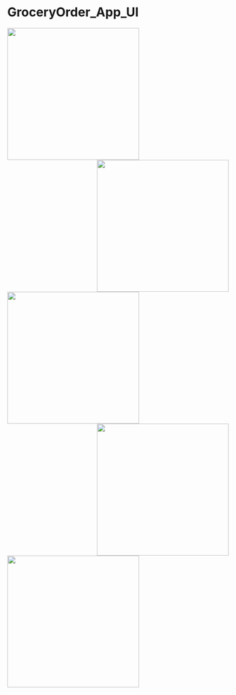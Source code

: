 # GroceryOrder_App_UI

<img align="left" src="https://user-images.githubusercontent.com/49603163/58395785-7d149b00-8067-11e9-8f09-73e32d74d5f9.png"  width="300">
<img align="right" src="https://user-images.githubusercontent.com/49603163/58395786-7dad3180-8067-11e9-8048-c783f9a2e507.png" width="300" >
<img align="left"  src="https://user-images.githubusercontent.com/49603163/58395787-7dad3180-8067-11e9-9c99-9eb9381db6ae.png" width="300" >
<img align="right" src="https://user-images.githubusercontent.com/49603163/58395788-7dad3180-8067-11e9-8dba-2d6e2eba96e8.png" width="300" >
<img align="left"  src="https://user-images.githubusercontent.com/49603163/58395789-7e45c800-8067-11e9-8f77-2db753035ffb.png" width="300" >
